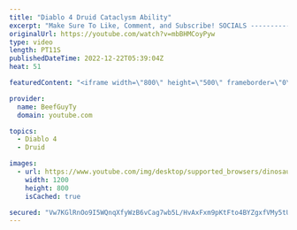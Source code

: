 ```yaml
---
title: "Diablo 4 Druid Cataclysm Ability"
excerpt: "Make Sure To Like, Comment, and Subscribe! SOCIALS ---------------------------------------------- Join Our ..."
originalUrl: https://youtube.com/watch?v=mbBHMCoyPyw
type: video
length: PT11S
publishedDateTime: 2022-12-22T05:39:04Z
heat: 51

featuredContent: "<iframe width=\"800\" height=\"500\" frameborder=\"0\" src=\"https://www.youtube.com/embed/mbBHMCoyPyw\" allow=\"accelerometer; autoplay; encrypted-media; gyroscope; picture-in-picture\" allowfullscreen></iframe>"

provider:
  name: BeefGuyTy
  domain: youtube.com

topics:
  - Diablo 4
  - Druid

images:
  - url: https://www.youtube.com/img/desktop/supported_browsers/dinosaur.png
    width: 1200
    height: 800
    isCached: true

secured: "Vw7KGlRnOo9I5WQnqXfyWzB6vCag7wb5L/HvAxFxm9pKtFto4BYZgxfVMy5tUfNERqxy03tTJmWN5uRGmMgrnqt9bCcLmCIj3OR3ZED4v6YXqD7K0SxIHIVUE9iVPmTsS5utNGNb1IbW2BilGZSJUL0gM9RKaBuU5ereHZ77kRXcWSimFhseKAX0IDmSTHnXNqplOXCaplXdV+zb1W8YYLJTAezU1wZX45Y3MsKYl2AY4zTSmH61bfaTQzudAmEox7D03Iy1+Nioe57/pNSaOcaCw3i9FlQpAcwnuunmGX9xKUweQgL38enrLwVD4/HgmqGuvUL2XpKsM9upgw6s9ewvN04PNGqaxmdknjkZ5cG5Ew3iTa2MNY9dV3WiWr8QcRDcNDjlJTTerGSdZ6nk18E5CoARwajRvTctM8H1PVI=;YDa9cws1gzEJ4skf2WXPYw=="
---
```


